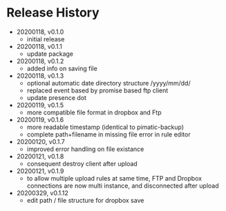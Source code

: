 # Release History

* 20200118, v0.1.0
	* initial release
* 20200118, v0.1.1
	* update package
* 20200118, v0.1.2
	* added info on saving file
* 20200118, v0.1.3
	* optional automatic date directory structure /yyyy/mm/dd/
	* replaced event based by promise based ftp client
	* update presence dot
* 20200119, v0.1.5
	* more compatible file format in dropbox and Ftp
* 20200119, v0.1.6
	* more readable timestamp (identical to pimatic-backup)
	* complete path+filename in missing file error in rule editor
* 20200120, v0.1.7
	* improved error handling on file existance
* 20200121, v0.1.8
	* consequent destroy client after upload
* 20200121, v0.1.9
	* to allow multiple upload rules at same time, FTP and Dropbox connections are now multi instance, and disconnected  after upload
* 20200329, v0.1.12
	* edit path / file structure for dropbox save

